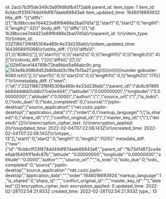 id: 2acb7b3f5de349c0a95fd8dfb4172ab8
parent_id: 
item_type: 1
item_id: 6cbbcff33f474dd49df87daeb66843a6
item_updated_time: 1646016693932
title_diff: "[{\"diffs\":[[1,\"1b38bccee7d4422e89f8488e2ba07d1a\"]],\"start1\":0,\"start2\":0,\"length1\":0,\"length2\":32}]"
body_diff: "[{\"diffs\":[[1,\"id: 1b38bccee7d4422e89f8488e2ba07d1a\\\r\\\nparent_id: \\\r\\\nitem_type: 1\\\r\\\nitem_id: 232118672f6f45308a469c4e33d236eb\\\r\\\nitem_updated_time: 1643958915066\\\r\\\ntitle_diff: \\\"[{\\\\\\\"diffs\\\\\\\":[[1,\\\\\\\"8080\\\\\\\"]],\\\\\\\"start1\\\\\\\":0,\\\\\\\"start2\\\\\\\":0,\\\\\\\"length1\\\\\\\":0,\\\\\\\"length2\\\\\\\":4}]\\\"\\\r\\\nbody_diff: \\\"[{\\\\\\\"diffs\\\\\\\":[[1,\\\\\\\"![02b61ace144789b72ba9bbe5a66abc9c.png](:/03aca62a8caa4ca58ff0a9b99c8621c1)![143e9b398b9d52b80bdd3c19e7b15a27.png](:/a978f95b6dae45e29406a5c7b41709b4)\\\\\\\\\\\\\n\\\\\\\\\\\\\nunder gobuster-8080.txt\\\\\\\"]],\\\\\\\"start1\\\\\\\":0,\\\\\\\"start2\\\\\\\":0,\\\\\\\"length1\\\\\\\":0,\\\\\\\"length2\\\\\\\":175}]\\\"\\\r\\\nmetadata_diff: {\\\"new\\\":{\\\"id\\\":\\\"232118672f6f45308a469c4e33d236eb\\\",\\\"parent_id\\\":\\\"dc8c97895bb844ddbb5cb6cf7ce0e444\\\",\\\"latitude\\\":\\\"0.00000000\\\",\\\"longitude\\\":\\\"0.00000000\\\",\\\"altitude\\\":\\\"0.0000\\\",\\\"author\\\":\\\"\\\",\\\"source_url\\\":\\\"\\\",\\\"is_todo\\\":0,\\\"todo_due\\\":0,\\\"todo_completed\\\":0,\\\"source\\\":\\\"joplin-desktop\\\",\\\"source_application\\\":\\\"net.cozic.joplin-desktop\\\",\\\"application_data\\\":\\\"\\\",\\\"order\\\":0,\\\"markup_language\\\":1,\\\"is_shared\\\":0,\\\"share_id\\\":\\\"\\\",\\\"conflict_original_id\\\":\\\"\\\",\\\"master_key_id\\\":\\\"\\\"},\\\"deleted\\\":[]}\\\r\\\nencryption_cipher_text: \\\r\\\nencryption_applied: 0\\\r\\\nupdated_time: 2022-02-04T07:22:06.143Z\\\r\\\ncreated_time: 2022-02-04T07:22:06.143Z\\\r\\\ntype_: 13\"]],\"start1\":0,\"start2\":0,\"length1\":0,\"length2\":1120}]"
metadata_diff: {"new":{"id":"6cbbcff33f474dd49df87daeb66843a6","parent_id":"fb73d1d872ce4ee6ab184091f1e4c67b","latitude":"0.00000000","longitude":"0.00000000","altitude":"0.0000","author":"","source_url":"","is_todo":0,"todo_due":0,"todo_completed":0,"source":"joplin-desktop","source_application":"net.cozic.joplin-desktop","application_data":"","order":1646016693924,"markup_language":1,"is_shared":0,"share_id":"","conflict_original_id":"","master_key_id":""},"deleted":[]}
encryption_cipher_text: 
encryption_applied: 0
updated_time: 2022-02-28T02:54:21.933Z
created_time: 2022-02-28T02:54:21.933Z
type_: 13